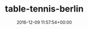 ---
title:		"table-tennis-berlin"
type:		"photos"
mediatype:		"upload"
location:		"TBC"
date:		"2016-12-09 11:57:54+00:00"
album:		"city"
filename:		"table-tennis-berlin.md"
series:		""
cl_public_id:		"city/table-tennis-berlin"
cl_version:		1497000446
format:		"tiff"
bytes:		7131500
width:		2560
height:		1440
colours:
- "#796D67"
- "#332D20"
- "#795F4F"
- "#362B24"
- "#423B35"
- "#D8D8DF"
- "#C7C1BB"
- "#6E5F48"
- "#12190F"
- "#C79577"
- "#191C11"
- "#E1E4E6"
- "#D1D1C7"
exposure_mode:		"Auto"
program:		"Aperture-priority AE"
aperture:		"2.8"
focal_length:		"24.0 mm"
iso:		"200"
shutter_speed:		"1/125"
metering:		"Multi-segment"
flash:		"Off, Did not fire"
white_balance:		"Custom"
colour_temp:		"5500"
has_crop:		"true"
orientation:		"Horizontal (normal)"
camera_model:		"NIKON D800"
lens_info:		"24-70mm f/2.8"
artist:		"No artist info"
x_resolution:		"300"
y_resolution:		"300"
---